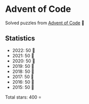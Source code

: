 # Advent of Code

Solved puzzles from [Advent of Code](https://adventofcode.com) :christmas_tree:

## Statistics

- 2022: 50 :star2:
- 2021: 50 :star2:
- 2020: 50 :star2:
- 2019: 50 :star2:
- 2018: 50 :star2:
- 2017: 50 :star2:
- 2016: 50 :star2:
- 2015: 50 :star2:

Total stars: 400 :star:
